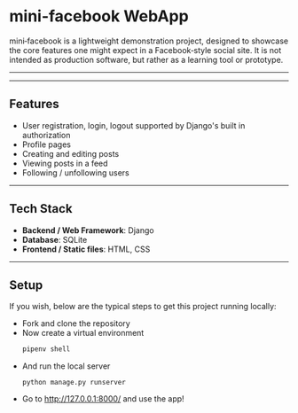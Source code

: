 # mini-facebook WebApp

mini‑facebook is a lightweight demonstration project, designed to showcase the core features one might expect in a Facebook‑style social site. It is not intended as production software, but rather as a learning tool or prototype.  

---



---

## Features

- User registration, login, logout supported by Django's built in authorization  
- Profile pages  
- Creating and editing posts
- Viewing posts in a feed
- Following / unfollowing users

---

## Tech Stack

- **Backend / Web Framework**: Django
- **Database**: SQLite
- **Frontend / Static files**: HTML, CSS 

---

## Setup

If you wish, below are the typical steps to get this project running locally:

- Fork and clone the repository
- Now create a virtual environment
  ```bash
  pipenv shell
  ```
- And run the local server
  ```
  python manage.py runserver
  ```
- Go to http://127.0.0.1:8000/ and use the app!
